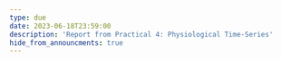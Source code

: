 ```yaml
---
type: due
date: 2023-06-18T23:59:00
description: 'Report from Practical 4: Physiological Time-Series'
hide_from_announcments: true
---
```

